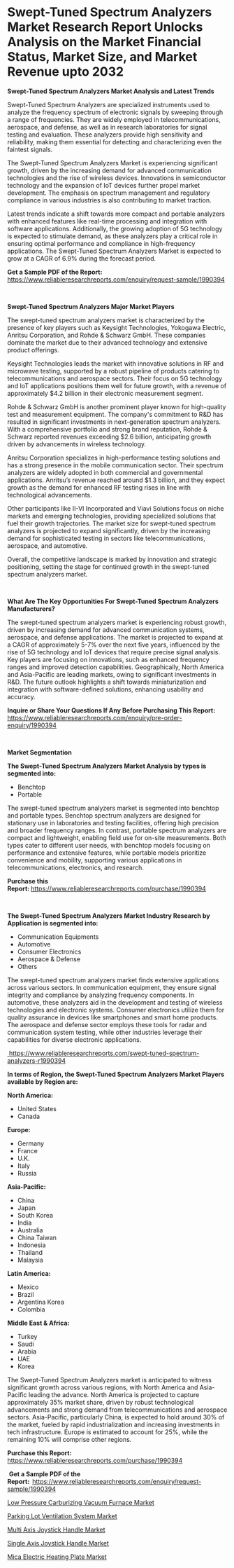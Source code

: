<p><h1>Swept-Tuned Spectrum Analyzers Market Research Report Unlocks Analysis on the Market Financial Status, Market Size, and Market Revenue upto 2032</h1></p><p><strong>Swept-Tuned Spectrum Analyzers Market Analysis and Latest Trends</strong></p>
<p><p>Swept-Tuned Spectrum Analyzers are specialized instruments used to analyze the frequency spectrum of electronic signals by sweeping through a range of frequencies. They are widely employed in telecommunications, aerospace, and defense, as well as in research laboratories for signal testing and evaluation. These analyzers provide high sensitivity and reliability, making them essential for detecting and characterizing even the faintest signals.</p><p>The Swept-Tuned Spectrum Analyzers Market is experiencing significant growth, driven by the increasing demand for advanced communication technologies and the rise of wireless devices. Innovations in semiconductor technology and the expansion of IoT devices further propel market development. The emphasis on spectrum management and regulatory compliance in various industries is also contributing to market traction. </p><p>Latest trends indicate a shift towards more compact and portable analyzers with enhanced features like real-time processing and integration with software applications. Additionally, the growing adoption of 5G technology is expected to stimulate demand, as these analyzers play a critical role in ensuring optimal performance and compliance in high-frequency applications. The Swept-Tuned Spectrum Analyzers Market is expected to grow at a CAGR of 6.9% during the forecast period.</p></p>
<p><strong>Get a Sample PDF of the Report:&nbsp;</strong> <a href="https://www.reliableresearchreports.com/enquiry/request-sample/1990394?utm_campaign=24&utm_medium=2&utm_source=Github&utm_content=ia&utm_term=02032025&utm_id=swept-tuned-spectrum-analyzers">https://www.reliableresearchreports.com/enquiry/request-sample/1990394</a></p>
<p>&nbsp;</p>
<p><strong>Swept-Tuned Spectrum Analyzers Major Market Players</strong></p>
<p><p>The swept-tuned spectrum analyzers market is characterized by the presence of key players such as Keysight Technologies, Yokogawa Electric, Anritsu Corporation, and Rohde & Schwarz GmbH. These companies dominate the market due to their advanced technology and extensive product offerings.</p><p>Keysight Technologies leads the market with innovative solutions in RF and microwave testing, supported by a robust pipeline of products catering to telecommunications and aerospace sectors. Their focus on 5G technology and IoT applications positions them well for future growth, with a revenue of approximately $4.2 billion in their electronic measurement segment.</p><p>Rohde & Schwarz GmbH is another prominent player known for high-quality test and measurement equipment. The company's commitment to R&D has resulted in significant investments in next-generation spectrum analyzers. With a comprehensive portfolio and strong brand reputation, Rohde & Schwarz reported revenues exceeding $2.6 billion, anticipating growth driven by advancements in wireless technology.</p><p>Anritsu Corporation specializes in high-performance testing solutions and has a strong presence in the mobile communication sector. Their spectrum analyzers are widely adopted in both commercial and governmental applications. Anritsu’s revenue reached around $1.3 billion, and they expect growth as the demand for enhanced RF testing rises in line with technological advancements.</p><p>Other participants like II-VI Incorporated and Viavi Solutions focus on niche markets and emerging technologies, providing specialized solutions that fuel their growth trajectories. The market size for swept-tuned spectrum analyzers is projected to expand significantly, driven by the increasing demand for sophisticated testing in sectors like telecommunications, aerospace, and automotive.</p><p>Overall, the competitive landscape is marked by innovation and strategic positioning, setting the stage for continued growth in the swept-tuned spectrum analyzers market.</p></p>
<p>&nbsp;</p>
<p><strong>What Are The Key Opportunities For Swept-Tuned Spectrum Analyzers Manufacturers?</strong></p>
<p><p>The swept-tuned spectrum analyzers market is experiencing robust growth, driven by increasing demand for advanced communication systems, aerospace, and defense applications. The market is projected to expand at a CAGR of approximately 5-7% over the next five years, influenced by the rise of 5G technology and IoT devices that require precise signal analysis. Key players are focusing on innovations, such as enhanced frequency ranges and improved detection capabilities. Geographically, North America and Asia-Pacific are leading markets, owing to significant investments in R&D. The future outlook highlights a shift towards miniaturization and integration with software-defined solutions, enhancing usability and accuracy.</p></p>
<p><strong>Inquire or Share Your Questions If Any Before Purchasing This Report:</strong> <a href="https://www.reliableresearchreports.com/enquiry/pre-order-enquiry/1990394?utm_campaign=24&utm_medium=2&utm_source=Github&utm_content=ia&utm_term=02032025&utm_id=swept-tuned-spectrum-analyzers">https://www.reliableresearchreports.com/enquiry/pre-order-enquiry/1990394</a></p>
<p>&nbsp;</p>
<p><strong>Market Segmentation</strong></p>
<p><strong>The Swept-Tuned Spectrum Analyzers Market Analysis by types is segmented into:</strong></p>
<p><ul><li>Benchtop</li><li>Portable</li></ul></p>
<p><p>The swept-tuned spectrum analyzers market is segmented into benchtop and portable types. Benchtop spectrum analyzers are designed for stationary use in laboratories and testing facilities, offering high precision and broader frequency ranges. In contrast, portable spectrum analyzers are compact and lightweight, enabling field use for on-site measurements. Both types cater to different user needs, with benchtop models focusing on performance and extensive features, while portable models prioritize convenience and mobility, supporting various applications in telecommunications, electronics, and research.</p></p>
<p><strong>Purchase this Report:&nbsp;</strong><a href="https://www.reliableresearchreports.com/purchase/1990394?utm_campaign=24&utm_medium=2&utm_source=Github&utm_content=ia&utm_term=02032025&utm_id=swept-tuned-spectrum-analyzers">https://www.reliableresearchreports.com/purchase/1990394</a></p>
<p>&nbsp;</p>
<p><strong>The Swept-Tuned Spectrum Analyzers Market Industry Research by Application is segmented into:</strong></p>
<p><ul><li>Communication Equipments</li><li>Automotive</li><li>Consumer Electronics</li><li>Aerospace & Defense</li><li>Others</li></ul></p>
<p><p>The swept-tuned spectrum analyzers market finds extensive applications across various sectors. In communication equipment, they ensure signal integrity and compliance by analyzing frequency components. In automotive, these analyzers aid in the development and testing of wireless technologies and electronic systems. Consumer electronics utilize them for quality assurance in devices like smartphones and smart home products. The aerospace and defense sector employs these tools for radar and communication system testing, while other industries leverage their capabilities for diverse electronic applications.</p></p>
<p><a href="https://www.reliableresearchreports.com/swept-tuned-spectrum-analyzers-r1990394?utm_campaign=24&utm_medium=2&utm_source=Github&utm_content=ia&utm_term=02032025&utm_id=swept-tuned-spectrum-analyzers">&nbsp;https://www.reliableresearchreports.com/swept-tuned-spectrum-analyzers-r1990394</a></p>
<p><strong>In terms of Region, the Swept-Tuned Spectrum Analyzers Market Players available by Region are:</strong></p>
<p>
    <p> <strong> North America: </strong>
        <ul>
            <li>United States</li>
            <li>Canada</li>
        </ul>
        </p> 
    <p> <strong> Europe: </strong>
        <ul>
            <li>Germany</li>
            <li>France</li>
            <li>U.K.</li>
            <li>Italy</li>
            <li>Russia</li>
        </ul>
        </p> 
    <p> <strong> Asia-Pacific: </strong>
        <ul>
            <li>China</li>
            <li>Japan</li>
            <li>South Korea</li>
            <li>India</li>
            <li>Australia</li>
            <li>China Taiwan</li>
            <li>Indonesia</li>
            <li>Thailand</li>
            <li>Malaysia</li>
        </ul>
        </p> 
    <p> <strong> Latin America: </strong>
        <ul>
            <li>Mexico</li>
            <li>Brazil</li>
            <li>Argentina Korea</li>
            <li>Colombia</li>
        </ul>
        </p> 
    <p> <strong> Middle East & Africa: </strong>
        <ul>
            <li>Turkey</li>
            <li>Saudi</li>
            <li>Arabia</li>
            <li>UAE</li>
            <li>Korea</li>
        </ul>
    </p>
    </p>
<p><p>The Swept-Tuned Spectrum Analyzers market is anticipated to witness significant growth across various regions, with North America and Asia-Pacific leading the advance. North America is projected to capture approximately 35% market share, driven by robust technological advancements and strong demand from telecommunications and aerospace sectors. Asia-Pacific, particularly China, is expected to hold around 30% of the market, fueled by rapid industrialization and increasing investments in tech infrastructure. Europe is estimated to account for 25%, while the remaining 10% will comprise other regions.</p></p>
<p><strong>Purchase this Report: </strong><a href="https://www.reliableresearchreports.com/purchase/1990394?utm_campaign=24&utm_medium=2&utm_source=Github&utm_content=ia&utm_term=02032025&utm_id=swept-tuned-spectrum-analyzers">https://www.reliableresearchreports.com/purchase/1990394</a></p>
<p>&nbsp;<strong>Get a Sample PDF of the Report:&nbsp;&nbsp;</strong><a href="https://www.reliableresearchreports.com/enquiry/request-sample/1990394?utm_campaign=24&utm_medium=2&utm_source=Github&utm_content=ia&utm_term=02032025&utm_id=swept-tuned-spectrum-analyzers">https://www.reliableresearchreports.com/enquiry/request-sample/1990394</a></p>
<p><strong></strong></p>
<p><p><a href="https://github.com/haaszgettre6/Market-Research-Report-List-1/blob/main/low-pressure-carburizing-vacuum-furnace-market.md?utm_campaign=24&utm_medium=2&utm_source=Github&utm_content=ia&utm_term=02032025&utm_id=swept-tuned-spectrum-analyzers">Low Pressure Carburizing Vacuum Furnace Market</a></p><p><a href="https://github.com/anggigpps/Market-Research-Report-List-1/blob/main/parking-lot-ventilation-system-market.md?utm_campaign=24&utm_medium=2&utm_source=Github&utm_content=ia&utm_term=02032025&utm_id=swept-tuned-spectrum-analyzers">Parking Lot Ventilation System Market</a></p><p><a href="https://github.com/mohmodsiason/Market-Research-Report-List-1/blob/main/multi-axis-joystick-handle-market.md?utm_campaign=24&utm_medium=2&utm_source=Github&utm_content=ia&utm_term=02032025&utm_id=swept-tuned-spectrum-analyzers">Multi Axis Joystick Handle Market</a></p><p><a href="https://github.com/deyniphytic/Market-Research-Report-List-1/blob/main/single-axis-joystick-handle-market.md?utm_campaign=24&utm_medium=2&utm_source=Github&utm_content=ia&utm_term=02032025&utm_id=swept-tuned-spectrum-analyzers">Single Axis Joystick Handle Market</a></p><p><a href="https://github.com/saoneubeh8/Market-Research-Report-List-1/blob/main/mica-electric-heating-plate-market.md?utm_campaign=24&utm_medium=2&utm_source=Github&utm_content=ia&utm_term=02032025&utm_id=swept-tuned-spectrum-analyzers">Mica Electric Heating Plate Market</a></p></p>